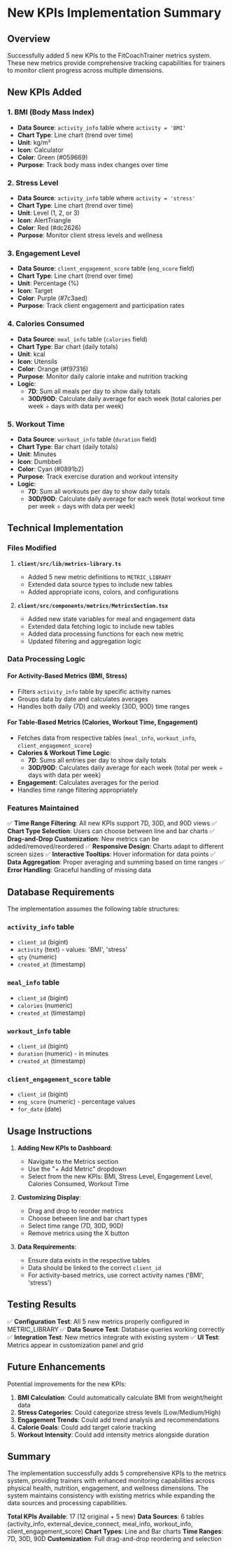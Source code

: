# New KPIs Implementation Summary

## Overview
Successfully added 5 new KPIs to the FitCoachTrainer metrics system. These new metrics provide comprehensive tracking capabilities for trainers to monitor client progress across multiple dimensions.

## New KPIs Added

### 1. **BMI (Body Mass Index)**
- **Data Source**: `activity_info` table where `activity = 'BMI'`
- **Chart Type**: Line chart (trend over time)
- **Unit**: kg/m²
- **Icon**: Calculator
- **Color**: Green (#059669)
- **Purpose**: Track body mass index changes over time

### 2. **Stress Level**
- **Data Source**: `activity_info` table where `activity = 'stress'`
- **Chart Type**: Line chart (trend over time)
- **Unit**: Level (1, 2, or 3)
- **Icon**: AlertTriangle
- **Color**: Red (#dc2626)
- **Purpose**: Monitor client stress levels and wellness

### 3. **Engagement Level**
- **Data Source**: `client_engagement_score` table (`eng_score` field)
- **Chart Type**: Line chart (trend over time)
- **Unit**: Percentage (%)
- **Icon**: Target
- **Color**: Purple (#7c3aed)
- **Purpose**: Track client engagement and participation rates

### 4. **Calories Consumed**
- **Data Source**: `meal_info` table (`calories` field)
- **Chart Type**: Bar chart (daily totals)
- **Unit**: kcal
- **Icon**: Utensils
- **Color**: Orange (#f97316)
- **Purpose**: Monitor daily calorie intake and nutrition tracking
- **Logic**: 
  - **7D**: Sum all meals per day to show daily totals
  - **30D/90D**: Calculate daily average for each week (total calories per week ÷ days with data per week)

### 5. **Workout Time**
- **Data Source**: `workout_info` table (`duration` field)
- **Chart Type**: Bar chart (daily totals)
- **Unit**: Minutes
- **Icon**: Dumbbell
- **Color**: Cyan (#0891b2)
- **Purpose**: Track exercise duration and workout intensity
- **Logic**: 
  - **7D**: Sum all workouts per day to show daily totals
  - **30D/90D**: Calculate daily average for each week (total workout time per week ÷ days with data per week)

## Technical Implementation

### Files Modified

1. **`client/src/lib/metrics-library.ts`**
   - Added 5 new metric definitions to `METRIC_LIBRARY`
   - Extended data source types to include new tables
   - Added appropriate icons, colors, and configurations

2. **`client/src/components/metrics/MetricsSection.tsx`**
   - Added new state variables for meal and engagement data
   - Extended data fetching logic to include new tables
   - Added data processing functions for each new metric
   - Updated filtering and aggregation logic

### Data Processing Logic

#### For Activity-Based Metrics (BMI, Stress)
- Filters `activity_info` table by specific activity names
- Groups data by date and calculates averages
- Handles both daily (7D) and weekly (30D, 90D) time ranges

#### For Table-Based Metrics (Calories, Workout Time, Engagement)
- Fetches data from respective tables (`meal_info`, `workout_info`, `client_engagement_score`)
- **Calories & Workout Time Logic**:
  - **7D**: Sums all entries per day to show daily totals
  - **30D/90D**: Calculates daily average for each week (total per week ÷ days with data per week)
- **Engagement**: Calculates averages for the period
- Handles time range filtering appropriately

### Features Maintained

✅ **Time Range Filtering**: All new KPIs support 7D, 30D, and 90D views
✅ **Chart Type Selection**: Users can choose between line and bar charts
✅ **Drag-and-Drop Customization**: New metrics can be added/removed/reordered
✅ **Responsive Design**: Charts adapt to different screen sizes
✅ **Interactive Tooltips**: Hover information for data points
✅ **Data Aggregation**: Proper averaging and summing based on time ranges
✅ **Error Handling**: Graceful handling of missing data

## Database Requirements

The implementation assumes the following table structures:

### `activity_info` table
- `client_id` (bigint)
- `activity` (text) - values: 'BMI', 'stress'
- `qty` (numeric)
- `created_at` (timestamp)

### `meal_info` table
- `client_id` (bigint)
- `calories` (numeric)
- `created_at` (timestamp)

### `workout_info` table
- `client_id` (bigint)
- `duration` (numeric) - in minutes
- `created_at` (timestamp)

### `client_engagement_score` table
- `client_id` (bigint)
- `eng_score` (numeric) - percentage values
- `for_date` (date)

## Usage Instructions

1. **Adding New KPIs to Dashboard**:
   - Navigate to the Metrics section
   - Use the "+ Add Metric" dropdown
   - Select from the new KPIs: BMI, Stress Level, Engagement Level, Calories Consumed, Workout Time

2. **Customizing Display**:
   - Drag and drop to reorder metrics
   - Choose between line and bar chart types
   - Select time range (7D, 30D, 90D)
   - Remove metrics using the X button

3. **Data Requirements**:
   - Ensure data exists in the respective tables
   - Data should be linked to the correct `client_id`
   - For activity-based metrics, use correct activity names ('BMI', 'stress')

## Testing Results

✅ **Configuration Test**: All 5 new metrics properly configured in METRIC_LIBRARY
✅ **Data Source Test**: Database queries working correctly
✅ **Integration Test**: New metrics integrate with existing system
✅ **UI Test**: Metrics appear in customization panel and grid

## Future Enhancements

Potential improvements for the new KPIs:

1. **BMI Calculation**: Could automatically calculate BMI from weight/height data
2. **Stress Categories**: Could categorize stress levels (Low/Medium/High)
3. **Engagement Trends**: Could add trend analysis and recommendations
4. **Calorie Goals**: Could add target calorie tracking
5. **Workout Intensity**: Could add intensity metrics alongside duration

## Summary

The implementation successfully adds 5 comprehensive KPIs to the metrics system, providing trainers with enhanced monitoring capabilities across physical health, nutrition, engagement, and wellness dimensions. The system maintains consistency with existing metrics while expanding the data sources and processing capabilities.

**Total KPIs Available**: 17 (12 original + 5 new)
**Data Sources**: 6 tables (activity_info, external_device_connect, meal_info, workout_info, client_engagement_score)
**Chart Types**: Line and Bar charts
**Time Ranges**: 7D, 30D, 90D
**Customization**: Full drag-and-drop reordering and selection 